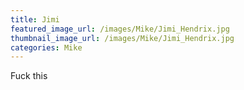 ```yaml
---
title: Jimi
featured_image_url: /images/Mike/Jimi_Hendrix.jpg
thumbnail_image_url: /images/Mike/Jimi_Hendrix.jpg
categories: Mike
---
```

Fuck this

